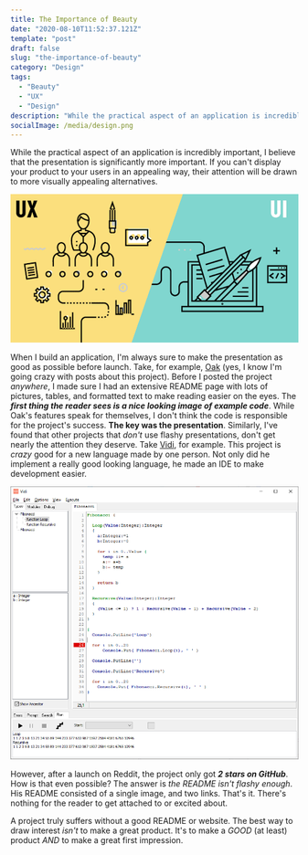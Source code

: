 ```yaml
---
title: The Importance of Beauty
date: "2020-08-10T11:52:37.121Z"
template: "post"
draft: false
slug: "the-importance-of-beauty"
category: "Design"
tags:
  - "Beauty"
  - "UX"
  - "Design"
description: "While the practical aspect of an application is incredibly important, I believe that the presentation is significantly more important."
socialImage: /media/design.png
---
```


While the practical aspect of an application is incredibly important, I believe that the presentation is significantly more important. If you can't display your product to your users in an appealing way, their attention will be drawn to more visually appealing alternatives.

![Design](./media/design.png)

When I build an application, I'm always sure to make the presentation as good as possible before launch. Take, for example, [Oak](https://github.com/adam-mcdaniel/oakc) (yes, I know I'm going crazy with posts about this project). Before I posted the project _anywhere_, I made sure I had an extensive README page with lots of pictures, tables, and formatted text to make reading easier on the eyes. The **_first thing the reader sees is a nice looking image of example code_**. While Oak's features speak for themselves, I don't think the code is responsible for the project's success. **The key was the presentation**. Similarly, I've found that other projects that _don't_ use flashy presentations, don't get nearly the attention they deserve. Take [Vidi](https://github.com/davidberneda/Vidi), for example. This project is _crazy_ good for a new language made by one person. Not only did he implement a really good looking language, he made an IDE to make development easier.

![Vidi](./media/vidi.png)

However, after a launch on Reddit, the project only got _**2 stars on GitHub**_. How is that even possible? The answer is _the README isn't flashy enough_. His README consisted of a single image, and two links. That's it. There's nothing for the reader to get attached to or excited about.

A project truly suffers without a good README or website. The best way to draw interest _isn't_ to make a great product. It's to make a _GOOD_ (at least) product _AND_ to make a great first impression.